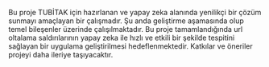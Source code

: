 Bu proje TUBİTAK için hazırlanan ve yapay zeka alanında yenilikçi bir çözüm sunmayı amaçlayan bir çalışmadır.  Şu anda geliştirme aşamasında olup temel bileşenler üzerinde çalışılmaktadır. Bu proje tamamlandığında url oltalama saldırılarının yapay zeka ile hızlı ve etkili bir şekilde tespitini sağlayan bir uygulama geliştirilmesi hedeflenmektedir. Katkılar ve öneriler projeyi daha ileriye taşıyacaktır.
